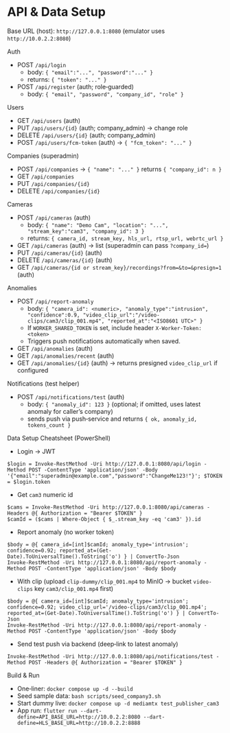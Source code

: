 # API & Data Setup

Base URL (host): `http://127.0.0.1:8080` (emulator uses `http://10.0.2.2:8080`)

Auth
- POST `/api/login`
  - body: `{ "email":"...", "password":"..." }`
  - returns: `{ "token": "..." }`
- POST `/api/register` (auth; role‑guarded)
  - body: `{ "email", "password", "company_id", "role" }`

Users
- GET `/api/users` (auth)
- PUT `/api/users/{id}` (auth; company_admin) → change role
- DELETE `/api/users/{id}` (auth; company_admin)
- POST `/api/users/fcm-token` (auth) → `{ "fcm_token": "..." }`

Companies (superadmin)
- POST `/api/companies` → `{ "name": "..." }` returns `{ "company_id": n }`
- GET `/api/companies`
- PUT `/api/companies/{id}`
- DELETE `/api/companies/{id}`

Cameras
- POST `/api/cameras` (auth)
  - body: `{ "name": "Demo Cam", "location": "...", "stream_key":"cam3", "company_id": 3 }`
  - returns: `{ camera_id, stream_key, hls_url, rtsp_url, webrtc_url }`
- GET `/api/cameras` (auth) → list (superadmin can pass `?company_id=`)
- PUT `/api/cameras/{id}` (auth)
- DELETE `/api/cameras/{id}` (auth)
- GET `/api/cameras/{id or stream_key}/recordings?from=&to=&presign=1` (auth)

Anomalies
- POST `/api/report-anomaly`
  - body: `{ "camera_id": <numeric>, "anomaly_type":"intrusion", "confidence":0.9, "video_clip_url":"/video-clips/cam3/clip_001.mp4", "reported_at":"<ISO8601 UTC>" }`
  - If `WORKER_SHARED_TOKEN` is set, include header `X-Worker-Token: <token>`
  - Triggers push notifications automatically when saved.
- GET `/api/anomalies` (auth)
- GET `/api/anomalies/recent` (auth)
- GET `/api/anomalies/{id}` (auth) → returns presigned `video_clip_url` if configured

Notifications (test helper)
- POST `/api/notifications/test` (auth)
  - body: `{ "anomaly_id": 123 }` (optional; if omitted, uses latest anomaly for caller’s company)
  - sends push via push‑service and returns `{ ok, anomaly_id, tokens_count }`

Data Setup Cheatsheet (PowerShell)
- Login → JWT
```
$login = Invoke-RestMethod -Uri http://127.0.0.1:8080/api/login -Method POST -ContentType 'application/json' -Body '{"email":"superadmin@example.com","password":"ChangeMe123!"}'; $TOKEN = $login.token
```
- Get `cam3` numeric id
```
$cams = Invoke-RestMethod -Uri http://127.0.0.1:8080/api/cameras -Headers @{ Authorization = "Bearer $TOKEN" }
$camId = ($cams | Where-Object { $_.stream_key -eq 'cam3' }).id
```
- Report anomaly (no worker token)
```
$body = @{ camera_id=[int]$camId; anomaly_type='intrusion'; confidence=0.92; reported_at=(Get-Date).ToUniversalTime().ToString('o') } | ConvertTo-Json
Invoke-RestMethod -Uri http://127.0.0.1:8080/api/report-anomaly -Method POST -ContentType 'application/json' -Body $body
```
- With clip (upload `clip-dummy/clip_001.mp4` to MinIO → bucket `video-clips` key `cam3/clip_001.mp4` first)
```
$body = @{ camera_id=[int]$camId; anomaly_type='intrusion'; confidence=0.92; video_clip_url='/video-clips/cam3/clip_001.mp4'; reported_at=(Get-Date).ToUniversalTime().ToString('o') } | ConvertTo-Json
Invoke-RestMethod -Uri http://127.0.0.1:8080/api/report-anomaly -Method POST -ContentType 'application/json' -Body $body
```
- Send test push via backend (deep‑link to latest anomaly)
```
Invoke-RestMethod -Uri http://127.0.0.1:8080/api/notifications/test -Method POST -Headers @{ Authorization = "Bearer $TOKEN" }
```

Build & Run
- One‑liner: `docker compose up -d --build`
- Seed sample data: `bash scripts/seed_company3.sh`
- Start dummy live: `docker compose up -d mediamtx test_publisher_cam3`
- App run: `flutter run --dart-define=API_BASE_URL=http://10.0.2.2:8080 --dart-define=HLS_BASE_URL=http://10.0.2.2:8888`

